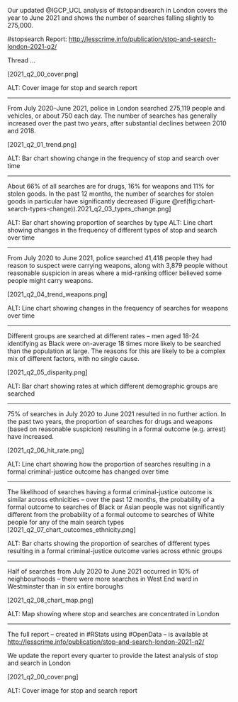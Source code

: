 Our updated @IGCP_UCL analysis of #stopandsearch in London covers the year to June 2021 and shows the number of searches falling slightly to 275,000.

#stopsearch Report: http://lesscrime.info/publication/stop-and-search-london-2021-q2/

Thread …

[2021_q2_00_cover.png]

ALT: Cover image for stop and search report

-----

From July 2020–June 2021, police in London searched 275,119 people and vehicles, or about 750 each day. The number of searches has generally increased over the past two years, after substantial declines between 2010 and 2018.

[2021_q2_01_trend.png]

ALT: Bar chart showing change in the frequency of stop and search over time

-----

About 66% of all searches are for drugs, 16% for weapons and 11% for stolen goods. In the past 12 months, the number of searches for stolen goods in particular have significantly decreased (Figure \@ref(fig:chart-search-types-change)).2021_q2_03_types_change.png]

ALT: Bar chart showing proportion of searches by type
ALT: Line chart showing changes in the frequency of different types of stop and search over time

-----

From July 2020 to June 2021, police searched 41,418 people they had reason to suspect were carrying weapons, along with 3,879 people without reasonable suspicion in areas where a mid-ranking officer believed some people might carry weapons.

[2021_q2_04_trend_weapons.png]

ALT: Line chart showing changes in the frequency of searches for weapons over time

-----

Different groups are searched at different rates – men aged 18-24 identifying as Black were on-average 18 times more likely to be searched than the population at large. The reasons for this are likely to be a complex mix of different factors, with no single cause.

[2021_q2_05_disparity.png]

ALT: Bar chart showing rates at which different demographic groups are searched

-----

75% of searches in July 2020 to June 2021 resulted in no further action. In the past two years, the proportion of searches for drugs and weapons (based on reasonable suspicion) resulting in a formal outcome (e.g. arrest) have increased.

[2021_q2_06_hit_rate.png]

ALT: Line chart showing how the proportion of searches resulting in a formal criminal-justice outcome has changed over time

-----

The likelihood of searches having a formal criminal-justice outcome is similar across ethnicities – over the past 12 months, the probability of a formal outcome to searches of Black or Asian people was not significantly different from the probability of a formal outcome to searches of White people for any of the main search types
[2021_q2_07_chart_outcomes_ethnicity.png]

ALT: Bar charts showing the proportion of searches of different types resulting in a formal criminal-justice outcome varies across ethnic groups

-----

Half of searches from July 2020 to June 2021 occurred in 10% of neighbourhoods – there were more searches in West End ward in Westminster than in six entire boroughs

[2021_q2_08_chart_map.png]

ALT: Map showing where stop and searches are concentrated in London

-----

The full report – created in #RStats using #OpenData – is available at http://lesscrime.info/publication/stop-and-search-london-2021-q2/

We update the report every quarter to provide the latest analysis of stop and search in London

[2021_q2_00_cover.png]

ALT: Cover image for stop and search report